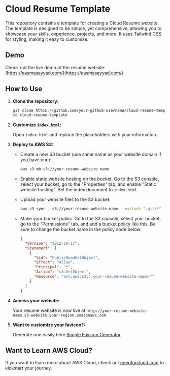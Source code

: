 # Cloud Resume Template

This repository contains a template for creating a Cloud Resume website. The template is designed to be simple, yet comprehensive, allowing you to showcase your skills, experience, projects, and more. It uses Tailwind CSS for styling, making it easy to customize.

## Demo

Check out the live demo of the resume website: [https://aasmasayyad.com/](https://aasmasayyad.com/)

## How to Use

1. **Clone the repository:**

   ```bash
   git clone https://github.com/your-github-username/cloud-resume-template.git
   cd cloud-resume-template
   ```

2. **Customize `index.html`:**

   Open `index.html` and replace the placeholders with your information.

3. **Deploy to AWS S3:**

   - Create a new S3 bucket (use same name as your website domain if you have one):

     ```bash
     aws s3 mb s3://your-resume-website-name
     ```

   - Enable static website hosting on the bucket. Go to the S3 console, select your bucket, go to the "Properties" tab, and enable "Static website hosting". Set the index document to `index.html`.

   - Upload your website files to the S3 bucket:

     ```bash
     aws s3 sync . s3://your-resume-website-name --exclude ".git/*"
     ```

   - Make your bucket public. Go to the S3 console, select your bucket, go to the "Permissions" tab, and add a bucket policy like this. Be sure to change the bucket name in the policy code below:

     ```json
     {
       "Version": "2012-10-17",
       "Statement": [
         {
           "Sid": "PublicReadGetObject",
           "Effect": "Allow",
           "Principal": "*",
           "Action": "s3:GetObject",
           "Resource": "arn:aws:s3:::your-resume-website-name/*"
         }
       ]
     }
     ```

4. **Access your website:**

   Your resume website is now live at `http://your-resume-website-name.s3-website.your-region.amazonaws.com`

5. **Want to customize your favicon?:**

    Generate one easily here [Simple Favicon Generator](https://riyazsayyad.com/generate-favicon.html).

## Want to Learn AWS Cloud?

If you want to learn more about AWS Cloud, check out [needforcloud.com](https://needforcloud.com) to kickstart your journey.
